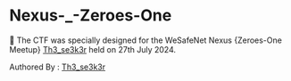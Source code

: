 # Nexus-_-Zeroes-One

🎯 The CTF was specially designed for the WeSafeNet Nexus {Zeroes-One Meetup} [Th3_se3k3r](https://instagram.com/wesafenet) held on 27th July 2024.

Authored By : [Th3_se3k3r](https://github.com/Th3-Seek3r)
